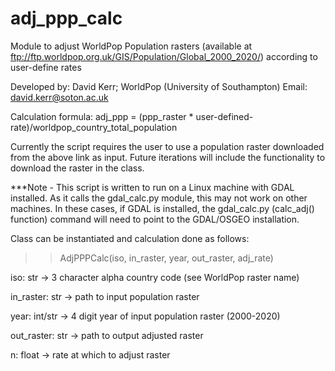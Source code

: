 # adj_ppp_calc

Module to adjust WorldPop Population rasters (available at ftp://ftp.worldpop.org.uk/GIS/Population/Global_2000_2020/) according to user-define rates

Developed by: David Kerr; WorldPop (University of Southampton) 
Email: david.kerr@soton.ac.uk

Calculation formula:
adj_ppp = (ppp_raster * user-defined-rate)/worldpop_country_total_population

Currently the script requires the user to use a population raster downloaded from the above link as input. Future iterations will include the functionality to download the raster in the class.

***Note - This script is written to run on a Linux machine with GDAL installed. As it calls the gdal_calc.py module, this may not work on other machines. In these cases, if GDAL is installed, the gdal_calc.py (calc_adj() function) command will need to point to the GDAL/OSGEO installation.


Class can be instantiated and calculation done as follows:

>> AdjPPPCalc(iso, in_raster, year, out_raster, adj_rate)

iso:            str -> 3 character alpha country code (see WorldPop raster name)

in_raster:      str -> path to input population raster

year:           int/str -> 4 digit year of input population raster (2000-2020)

out_raster:     str -> path to output adjusted raster

n:              float -> rate at which to adjust raster

